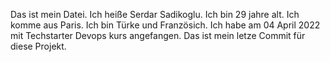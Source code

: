 Das ist mein Datei.
Ich heiße Serdar Sadikoglu.
Ich bin 29 jahre alt.
Ich komme aus Paris.
Ich bin Türke und Französich.
Ich habe am 04 April 2022 mit Techstarter Devops kurs angefangen.
Das ist mein letze Commit für diese Projekt.
